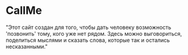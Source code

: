 # CallMe
"Этот сайт создан для того, чтобы дать человеку возможность 'позвонить' тому, кого уже нет рядом. Здесь можно выговориться, поделиться мыслями и сказать слова, которые так и остались несказанными."
